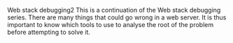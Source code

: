 Web stack debugging2
This is a continuation of the Web stack debugging series.
There are many things that could go wrong in a web server. It is thus important
to know which tools to use to analyse the root of the problem before attempting to solve it.

